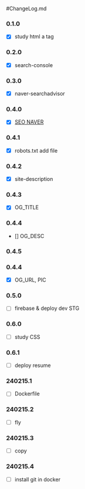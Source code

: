 #ChangeLog.md

### 0.1.0
- [x] study html a tag

### 0.2.0
- [x] search-console

### 0.3.0
- [x] naver-searchadvisor

### 0.4.0
- [x] [SEO NAVER](https://github.com/parc02/parc02.github.io/issues/4)

### 0.4.1
- [x] robots.txt add file

### 0.4.2
- [x] site-description 

### 0.4.3
- [x] OG_TITLE

### 0.4.4
- [] OG_DESC

### 0.4.5
### 0.4.4
- [x] OG_URL, PIC


### 0.5.0
- [ ] firebase & deploy dev STG


### 0.6.0
- [ ] study CSS

### 0.6.1
- [ ] deploy resume

### 240215.1
- [ ] Dockerfile

### 240215.2
- [ ] fly

### 240215.3
- [ ] copy

### 240215.4
- [ ] install git in docker
